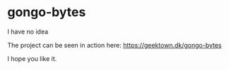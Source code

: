 # gongo-bytes
I have no idea

The project can be seen in action here: https://geektown.dk/gongo-bytes

I hope you like it.
